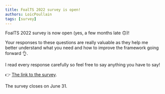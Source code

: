 ```yaml
---
title: FoalTS 2022 survey is open!
authors: LoicPoullain
tags: [survey]
---
```


FoalTS 2022 survey is now open (yes, a few months late 🙃)!

<!-- truncate -->

Your responses to these questions are really valuable as they help me better understand what you need and how to improve the framework going forward 👌.

I read every response carefully so feel free to say anything you have to say!

👉 [The link to the survey](https://forms.gle/3HAzQboxSBXvpJbB6).

The survey closes on June 31.